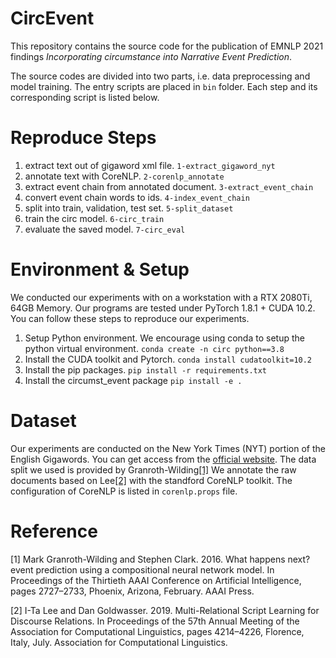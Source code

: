 # CircEvent
This repository contains the source code for the publication of EMNLP 2021 findings *Incorporating circumstance into Narrative Event Prediction*.

The source codes are divided into two parts, i.e. data preprocessing and model training.
The entry scripts are placed in `bin` folder. Each step and its corresponding script is listed below.

# Reproduce Steps
1. extract text out of gigaword xml file. `1-extract_gigaword_nyt`
2. annotate text with CoreNLP. `2-corenlp_annotate`
3. extract event chain from annotated document. `3-extract_event_chain`
4. convert event chain words to ids. `4-index_event_chain`
5. split into train, validation, test set. `5-split_dataset`
6. train the circ model. `6-circ_train`
7. evaluate the saved model. `7-circ_eval`

# Environment & Setup
We conducted our experiments with on a workstation with a RTX 2080Ti, 64GB Memory.
Our programs are tested under PyTorch 1.8.1 + CUDA 10.2.  
You can follow these steps to reproduce our experiments.

1. Setup Python environment. We encourage using conda to setup the python virtual environment.
`conda create -n circ python==3.8`
2. Install the CUDA toolkit and Pytorch.
`conda install cudatoolkit=10.2`
3. Install the pip packages.
`pip install -r requirements.txt`
4. Install the circumst_event package
`pip install -e .`

# Dataset
Our experiments are conducted on the New York Times (NYT) portion of the English Gigawords.
You can get access from the [official website](https://catalog.ldc.upenn.edu/LDC2003T05).
The data split we used is provided by Granroth-Wilding[[1]](https://mark.granroth-wilding.co.uk/papers/what_happens_next/)
We annotate the raw documents based on Lee[[2]](https://github.com/doug919/multi_relational_script_learning) with the standford CoreNLP toolkit. 
The configuration of CoreNLP is listed in `corenlp.props` file.

# Reference
[1] Mark Granroth-Wilding and Stephen Clark. 2016. What happens next? event prediction using a compositional neural network model. In Proceedings of the Thirtieth AAAI Conference on Artificial Intelligence, pages 2727–2733, Phoenix, Arizona, February. AAAI Press.

[2] I-Ta Lee and Dan Goldwasser. 2019. Multi-Relational Script Learning for Discourse Relations. In Proceedings of the 57th Annual Meeting of the Association for Computational Linguistics, pages 4214–4226, Florence, Italy, July. Association for Computational Linguistics.